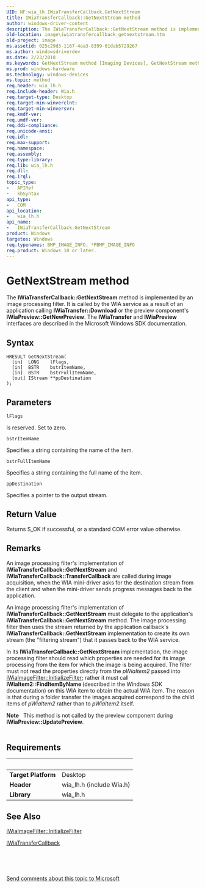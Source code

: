 ```yaml
---
UID: NF:wia_lh.IWiaTransferCallback.GetNextStream
title: IWiaTransferCallback::GetNextStream method
author: windows-driver-content
description: The IWiaTransferCallback::GetNextStream method is implemented by an image processing filter.
old-location: image\iwiatransfercallback_getnextstream.htm
old-project: image
ms.assetid: 025c29d3-1167-4aa3-8399-01dab5729267
ms.author: windowsdriverdev
ms.date: 2/23/2018
ms.keywords: GetNextStream method [Imaging Devices], GetNextStream method [Imaging Devices], IWiaTransferCallback interface, GetNextStream,IWiaTransferCallback.GetNextStream, IWiaTransferCallback, IWiaTransferCallback interface [Imaging Devices], GetNextStream method, IWiaTransferCallback::GetNextStream, IWiaTransfercallback_155c3198-1ed9-46a9-b6d8-0d6029bf0803.xml, image.iwiatransfercallback_getnextstream, wia_lh/IWiaTransferCallback::GetNextStream
ms.prod: windows-hardware
ms.technology: windows-devices
ms.topic: method
req.header: wia_lh.h
req.include-header: Wia.h
req.target-type: Desktop
req.target-min-winverclnt: 
req.target-min-winversvr: 
req.kmdf-ver: 
req.umdf-ver: 
req.ddi-compliance: 
req.unicode-ansi: 
req.idl: 
req.max-support: 
req.namespace: 
req.assembly: 
req.type-library: 
req.lib: wia_lh.h
req.dll: 
req.irql: 
topic_type:
-	APIRef
-	kbSyntax
api_type:
-	COM
api_location:
-	wia_lh.h
api_name:
-	IWiaTransferCallback.GetNextStream
product: Windows
targetos: Windows
req.typenames: BMP_IMAGE_INFO, *PBMP_IMAGE_INFO
req.product: Windows 10 or later.
---
```



# GetNextStream method
The <b>IWiaTransferCallback::GetNextStream</b> method is implemented by an image processing filter. It is called by the WIA service as a result of an application calling <b>IWiaTransfer::Download</b> or the preview component's <b>IWiaPreview::GetNewPreview</b>. The <b>IWiaTransfer</b> and <b>IWiaPreview</b> interfaces are described in the Microsoft Windows SDK documentation.

## Syntax

````
HRESULT GetNextStream(
  [in]  LONG    lFlags,
  [in]  BSTR    bstrItemName,
  [in]  BSTR    bstrFullItemName,
  [out] IStream **ppDestination
);
````

## Parameters

`lFlags`

Is reserved. Set to zero.

`bstrItemName`

Specifies a string containing the name of the item.

`bstrFullItemName`

Specifies a string containing the full name of the item.

`ppDestination`

Specifies a pointer to the output stream.


## Return Value

Returns S_OK if successful, or a standard COM error value otherwise.

## Remarks

An image processing filter's implementation of <b>IWiaTransferCallback::GetNextStream</b> and <b>IWiaTransferCallback::TransferCallback</b> are called during image acquisition, when the WIA mini-driver asks for the destination stream from the client and when the mini-driver sends progress messages back to the application.

An image processing filter's implementation of <b>IWiaTransferCallback::GetNextStream</b> must delegate to the application's <b>IWiaTransferCallback::GetNextStream</b> method. The image processing filter then uses the stream returned by the application callback's <b>IWiaTransferCallback::GetNextStream</b> implementation to create its own stream (the "filtering stream") that it passes back to the WIA service. 

In its <b>IWiaTransferCallback::GetNextStream</b> implementation, the image processing filter should read which properties are needed for its image processing from the item for which the image is being acquired. The filter must not read the properties directly from the <i>pWiaItem2</i> passed into <a href="https://msdn.microsoft.com/library/windows/hardware/ff543916">IWiaImageFilter::InitializeFilter</a>; rather it must call <b>IWiaItem2::FindItemByName </b>(described in the Windows SDK documentation) on this WIA item to obtain the actual WIA item. The reason is that during a folder transfer the images acquired correspond to the child items of <i>pWiaItem2</i> rather than to <i>pWiaItem2</i> itself. 


<div class="alert"><b>Note</b>    This method is not called by the preview component during <b>IWiaPreview::UpdatePreview</b>.</div>
<div> </div>

## Requirements
| &nbsp; | &nbsp; |
| ---- |:---- |
| **Target Platform** | Desktop |
| **Header** | wia_lh.h (include Wia.h) |
| **Library** | wia_lh.h |

## See Also

<a href="https://msdn.microsoft.com/library/windows/hardware/ff543916">IWiaImageFilter::InitializeFilter</a>



<a href="..\wia_lh\nn-wia_lh-iwiatransfercallback.md">IWiaTransferCallback</a>



 

 

<a href="mailto:wsddocfb@microsoft.com?subject=Documentation%20feedback [image\image]:%20IWiaTransferCallback::GetNextStream method%20 RELEASE:%20(2/23/2018)&amp;body=%0A%0APRIVACY STATEMENT%0A%0AWe use your feedback to improve the documentation. We don't use your email address for any other purpose, and we'll remove your email address from our system after the issue that you're reporting is fixed. While we're working to fix this issue, we might send you an email message to ask for more info. Later, we might also send you an email message to let you know that we've addressed your feedback.%0A%0AFor more info about Microsoft's privacy policy, see http://privacy.microsoft.com/en-us/default.aspx." title="Send comments about this topic to Microsoft">Send comments about this topic to Microsoft</a>
